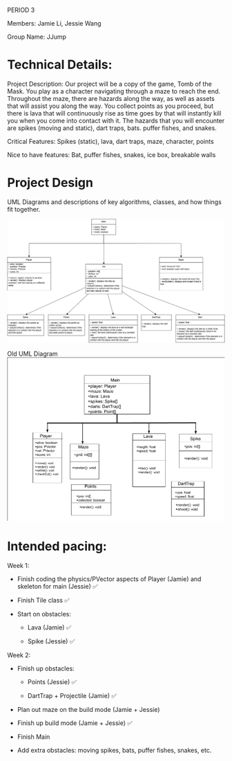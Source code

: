 
PERIOD 3

Members: Jamie Li, Jessie Wang

Group Name: JJump

# Technical Details:

Project Description: Our project will be a copy of the game, Tomb of the Mask. You play as a character navigating through a maze to reach the end. Throughout the maze, there are hazards along the way, as well as assets that will assist you along the way. You collect points as you proceed, but there is lava that will continuously rise as time goes by that will instantly kill you when you come into contact with it. The hazards that you will encounter are spikes (moving and static), dart traps, bats. puffer fishes, and snakes.         

Critical Features: Spikes (static), lava, dart traps, maze, character, points

Nice to have features: Bat, puffer fishes, snakes, ice box, breakable walls

# Project Design

UML Diagrams and descriptions of key algorithms, classes, and how things fit together.

![Alt text](UMLDiagram.png?raw=true "UML Diagram" ) 

Old UML Diagram
![Alt text](UMLdiagramOld.png?raw=true "Old UML Diagram" ) 

# Intended pacing:

Week 1:

- Finish coding the physics/PVector aspects of Player (Jamie) and skeleton for main (Jessie) ✅
- Finish Tile class ✅

- Start on obstacles:

    * Lava (Jamie) ✅

    * Spike (Jessie) ✅


Week 2:

- Finish up obstacles:

    * Points (Jessie) ✅

    * DartTrap + Projectile (Jamie) ✅

- Plan out maze on the build mode (Jamie + Jessie)

- Finish up build mode (Jamie + Jessie) ✅

- Finish Main 

- Add extra obstacles: moving spikes, bats, puffer fishes, snakes, etc.
